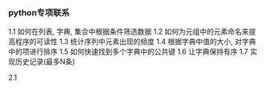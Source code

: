 ### python专项联系

1.1 如何在列表, 字典, 集合中根据条件筛选数据
1.2 如何为元组中的元素命名来提高程序的可读性
1.3 统计序列中元素出现的频度
1.4 根据字典中值的大小, 对字典中的项进行排序
1.5 如何快速找到多个字典中的公共键
1.6 让字典保持有序
1.7 实现历史记录(最多N条)

2.1 